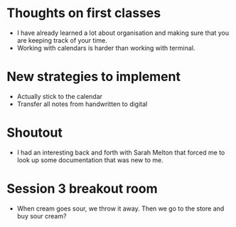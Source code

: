 # Thoughts on first classes
+ I have already learned a lot about organisation and making sure that you are keeping track of your time.
+ Working with calendars is harder than working with terminal.

# New strategies to implement
+ Actually stick to the calendar
+ Transfer all notes from handwritten to digital

# Shoutout
+ I had an interesting back and forth with Sarah Melton that forced me to look up some documentation that was new to me.

# Session 3 breakout room
+ When cream goes sour, we throw it away. Then we go to the store and buy sour cream?
